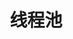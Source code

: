 ---
bookCollapseSection: true
weight: 2
title: "线程池"
bookComments: false
BookToC: false
BookIndex: true
---